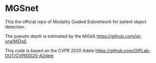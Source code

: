 # MGSnet

This the official repo of Modality Guided Subnetwork for salient object detection.

The pseudo depth is estimated by the MiDaS https://github.com/isl-org/MiDaS.

This code is based on the CVPR 2020 Adele https://github.com/OIPLab-DUT/CVPR2020-A2dele
